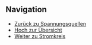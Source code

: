
## Navigation

* [Zurück zu Spannungsquellen](../02_03_Elektronik_Spannungsquelle/index.html)
* [Hoch zur Übersicht](../index.html)  
* [Weiter zu Stromkreis](../02_05_Elektronik_Stromkreis/index.html)

